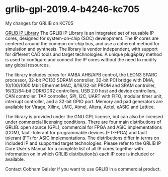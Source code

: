 # grlib-gpl-2019.4-b4246-kc705
My changes for GRLIB on KC705

[GRLIB IP Library](https://www.gaisler.com/index.php/products/ipcores/soclibrary)
The GRLIB IP Library is an integrated set of reusable IP cores, designed for system-on-chip (SOC) development. The IP cores are centered around the common on-chip bus, and use a coherent method for simulation and synthesis. The library is vendor independent, with support for different CAD tools and target technologies. A unique plug&play method is used to configure and connect the IP cores without the need to modify any global resources.

The library includes cores for AMBA AHB/APB control, the LEON3 SPARC processor, 32-bit PC133 SDRAM controller, 32-bit PCI bridge with DMA, 10/100/1000 Mbit Ethernet MAC, 8/16/32-bit PROM and SRAM controller, 16/32/64-bit DDR/DDR2 controllers, USB 2.0 host and device controllers, CAN controller, TAP controller, SPI, I2C, UART with FIFO, modular timer unit, interrupt controller, and a 32-bit GPIO port. Memory and pad generators are available for Virage, Xilinx, UMC, Atmel, Altera, Actel, eASIC and Lattice.

The library is provided under the GNU GPL license, but can also be licensed under commercial licensing conditions. There are four main distributions of GRLIB: open source (GPL), commercial for FPGA and ASIC implementations (COM), fault-tolerant for programmable devices (FT-FPGA) and fault tolerant (FT) for ASIC implementations. The distributions differ in terms on included IP and supported target technologies. Please refer to the GRLIB IP Core User's Manual for a complete list of all IP cores together with information on in which GRLIB distribution(s) each IP core is included or available.

Contact Cobham Gaisler if you want to use GRLIB in a commercial product.
